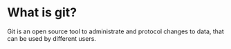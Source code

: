 # What is git?
Git is an open source tool to administrate and protocol changes to data, that can be used by different users.




